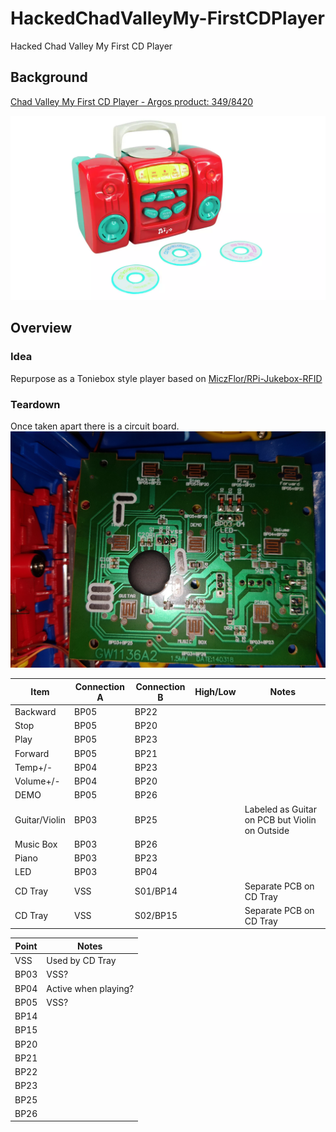 # HackedChadValleyMy-FirstCDPlayer
Hacked Chad Valley My First CD Player

## Background

[Chad Valley My First CD Player - Argos product: 349/8420](https://www.argos.co.uk/product/3498420)

![Product Image](teardown/product_image.png)

## Overview

### Idea

Repurpose as a Toniebox style player based on [MiczFlor/RPi-Jukebox-RFID](https://github.com/MiczFlor/RPi-Jukebox-RFID)

### Teardown

Once taken apart there is a circuit board.
![Circuit](teardown/circuit.jpg)


| Item          | Connection A | Connection B | High/Low | Notes                                          |
| ------------- | ------------ | ------------ | -------- | ---------------------------------------------- |
| Backward      | BP05         | BP22         |          |                                                |
| Stop          | BP05         | BP20         |          |                                                |
| Play          | BP05         | BP23         |          |                                                |
| Forward       | BP05         | BP21         |          |                                                |
| Temp+/-       | BP04         | BP23         |          |                                                |
| Volume+/-     | BP04         | BP20         |          |                                                |
| DEMO          | BP05         | BP26         |          |                                                |
| Guitar/Violin | BP03         | BP25         |          | Labeled as Guitar on PCB but Violin on Outside |
| Music Box     | BP03         | BP26         |          |                                                |
| Piano         | BP03         | BP23         |          |                                                |
| LED           | BP03         | BP04         |          |                                                |
| CD Tray       | VSS          | S01/BP14     |          | Separate PCB on CD Tray                        |
| CD Tray       | VSS          | S02/BP15     |          | Separate PCB on CD Tray                        |


| Point | Notes                |
| ----- | -------------------- |
| VSS   | Used by CD Tray      |
| BP03  | VSS?                 |
| BP04  | Active when playing? |
| BP05  | VSS?                 |
| BP14  |                      |
| BP15  |                      |
| BP20  |                      |
| BP21  |                      |
| BP22  |                      |
| BP23  |                      |
| BP25  |                      |
| BP26  |                      |
